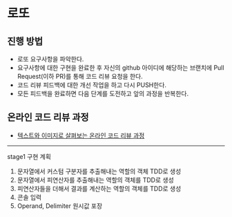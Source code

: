 # 로또
## 진행 방법
* 로또 요구사항을 파악한다.
* 요구사항에 대한 구현을 완료한 후 자신의 github 아이디에 해당하는 브랜치에 Pull Request(이하 PR)를 통해 코드 리뷰 요청을 한다.
* 코드 리뷰 피드백에 대한 개선 작업을 하고 다시 PUSH한다.
* 모든 피드백을 완료하면 다음 단계를 도전하고 앞의 과정을 반복한다.

## 온라인 코드 리뷰 과정
* [텍스트와 이미지로 살펴보는 온라인 코드 리뷰 과정](https://github.com/next-step/nextstep-docs/tree/master/codereview)

----

stage1 구현 계획

1. 문자열에서 커스텀 구분자를 추출해내는 역할의 객체 TDD로 생성
2. 문자열에서 피연산자를 추출해내는 역할의 객체를 TDD로 생성
3. 피연산자들을 더해서 결과를 계산하는 역할의 객체를 TDD로 생성
4. 콘솔 입력
5. Operand, Delimiter 원시값 포장